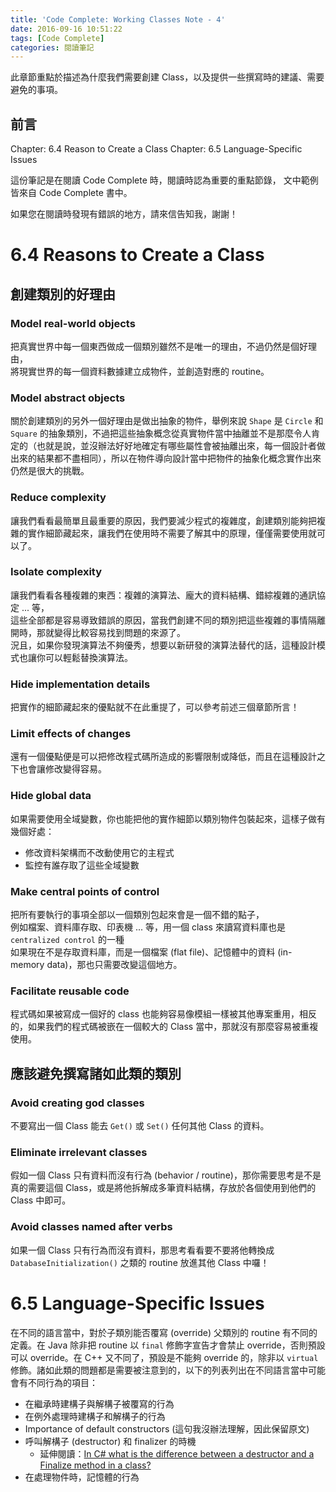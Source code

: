 ```yaml
---
title: 'Code Complete: Working Classes Note - 4'
date: 2016-09-16 10:51:22
tags: [Code Complete]
categories: 閱讀筆記
---
```


此章節重點於描述為什麼我們需要創建 Class，以及提供一些撰寫時的建議、需要避免的事項。

<!-- more -->

## 前言

Chapter: 6.4 Reason to Create a Class
Chapter: 6.5 Language-Specific Issues

這份筆記是在閱讀 Code Complete 時，閱讀時認為重要的重點節錄，
文中範例皆來自 Code Complete 書中。  

如果您在閱讀時發現有錯誤的地方，請來信告知我，謝謝！

# 6.4 Reasons to Create a Class

## 創建類別的好理由

### Model real-world objects

把真實世界中每一個東西做成一個類別雖然不是唯一的理由，不過仍然是個好理由，  
將現實世界的每一個資料數據建立成物件，並創造對應的 routine。

### Model abstract objects

關於創建類別的另外一個好理由是做出抽象的物件，舉例來說 `Shape` 是 `Circle` 和 `Square` 的抽象類別，不過把這些抽象概念從真實物件當中抽離並不是那麼令人肯定的（也就是說，並沒辦法好好地確定有哪些屬性會被抽離出來，每一個設計者做出來的結果都不盡相同），所以在物件導向設計當中把物件的抽象化概念實作出來仍然是很大的挑戰。

### Reduce complexity

讓我們看看最簡單且最重要的原因，我們要減少程式的複雜度，創建類別能夠把複雜的實作細節藏起來，讓我們在使用時不需要了解其中的原理，僅僅需要使用就可以了。

### Isolate complexity

讓我們看看各種複雜的東西：複雜的演算法、龐大的資料結構、錯綜複雜的通訊協定 ... 等，  
這些全部都是容易導致錯誤的原因，當我們創建不同的類別把這些複雜的事情隔離開時，那就變得比較容易找到問題的來源了。  
況且，如果你發現演算法不夠優秀，想要以新研發的演算法替代的話，這種設計模式也讓你可以輕鬆替換演算法。

### Hide implementation details

把實作的細節藏起來的優點就不在此重提了，可以參考前述三個章節所言！

### Limit effects of changes

還有一個優點便是可以把修改程式碼所造成的影響限制或降低，而且在這種設計之下也會讓修改變得容易。

### Hide global data

如果需要使用全域變數，你也能把他的實作細節以類別物件包裝起來，這樣子做有幾個好處：
* 修改資料架構而不改動使用它的主程式
* 監控有誰存取了這些全域變數

### Make central points of control

把所有要執行的事項全部以一個類別包起來會是一個不錯的點子，  
例如檔案、資料庫存取、印表機 ... 等，用一個 class 來讀寫資料庫也是 `centralized control` 的一種  
如果現在不是存取資料庫，而是一個檔案 (flat file)、記憶體中的資料 (in-memory data)，那也只需要改變這個地方。

### Facilitate reusable code

程式碼如果被寫成一個好的 class 也能夠容易像模組一樣被其他專案重用，相反的，如果我們的程式碼被嵌在一個較大的 Class 當中，那就沒有那麼容易被重複使用。

## 應該避免撰寫諸如此類的類別

### Avoid creating god classes

不要寫出一個 Class 能去 `Get()` 或 `Set()` 任何其他 Class 的資料。

### Eliminate irrelevant classes

假如一個 Class 只有資料而沒有行為 (behavior / routine)，那你需要思考是不是真的需要這個 Class，或是將他拆解成多筆資料結構，存放於各個使用到他們的 Class 中即可。

### Avoid classes named after verbs

如果一個 Class 只有行為而沒有資料，那思考看看要不要將他轉換成 `DatabaseInitialization()` 之類的 routine 放進其他 Class 中囉！

# 6.5 Language-Specific Issues

在不同的語言當中，對於子類別能否覆寫 (override) 父類別的 routine 有不同的定義。在 Java 除非把 routine 以 `final` 修飾字宣告才會禁止 override，否則預設可以 override。在 C++ 又不同了，預設是不能夠 override 的，除非以 `virtual` 修飾。諸如此類的問題都是需要被注意到的，以下的列表列出在不同語言當中可能會有不同行為的項目：

* 在繼承時建構子與解構子被覆寫的行為
* 在例外處理時建構子和解構子的行為
* Importance of default constructors (這句我沒辦法理解，因此保留原文)
* 呼叫解構子 (destructor) 和 finalizer 的時機
    * 延伸閱讀：[In C# what is the difference between a destructor and a Finalize method in a class?](http://stackoverflow.com/questions/1076965/in-c-sharp-what-is-the-difference-between-a-destructor-and-a-finalize-method-in)
* 在處理物件時，記憶體的行為

